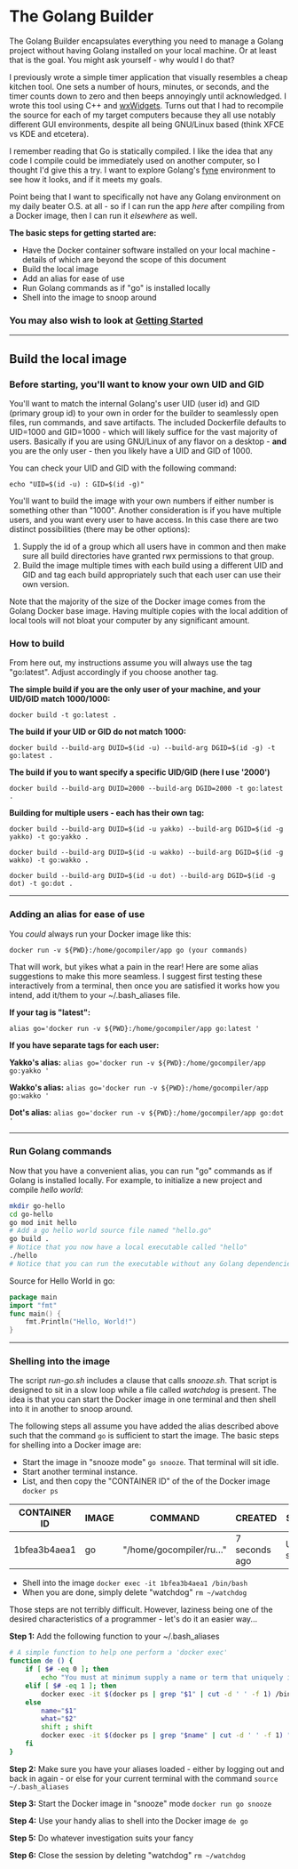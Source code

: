 # The Golang Builder

The Golang Builder encapsulates everything you need to manage a Golang project without having Golang installed on your local machine.  Or at least that is the goal. You might ask yourself - why would I do that? 

I previously wrote a simple timer application that visually resembles a cheap kitchen tool. One sets a number of hours, minutes, or seconds, and the timer counts down to zero and then beeps annoyingly until acknowledged. I wrote this tool using C++ and [wxWidgets](https://wxwidgets.org/).  Turns out that I had to recompile the source for each of my target computers because they all use notably different GUI environments, despite all being GNU/Linux based (think XFCE vs KDE and etcetera).

I remember reading that Go is statically compiled. I like the idea that any code I compile could be immediately used on another computer, so I thought I'd give this a try. I want to explore Golang's [fyne](https://fyne.io/) environment to see how it looks, and if it meets my goals.

Point being that I want to specifically not have any Golang environment on my daily beater O.S. at all - so if I can run the app *here* after compiling from a Docker image, then I can run it *elsewhere* as well.

**The basic steps for getting started are:**

- Have the Docker container software installed on your local machine - details of which are beyond the scope of this document
- Build the local image
- Add an alias for ease of use
- Run Golang commands as if "go" is installed locally
- Shell into the image to snoop around

### You may also wish to look at [Getting Started](./GettingStarted.md)

---

## Build the local image

### Before starting, you'll want to know your own UID and GID

You'll want to match the internal Golang's user UID (user id) and GID  (primary group id) to your own in order for the builder to seamlessly open files, run commands, and save artifacts. The included Dockerfile defaults to UID=1000 and GID=1000 - which will likely suffice for the vast majority of users. Basically if you are using GNU/Linux of any flavor on a desktop - **and** you are the only user - then you likely have a UID and GID of 1000.

You can check your UID and GID with the following command:

`echo "UID=$(id -u) : GID=$(id -g)"`

You'll want to build the image with your own numbers if either number is something other than "1000". Another consideration is if you have multiple users, and you want every user to have access. In this case there are two distinct possibilities (there may be other options):

1. Supply the id of a group which all users have in common and then make sure all build directories have granted rwx permissions to that group.
2. Build the image multiple times with each build using a different UID and GID and tag each build appropriately such that each user can use their own version.

Note that the majority of the size of the Docker image comes from the Golang Docker base image.  Having multiple copies with the local addition of local tools will not bloat your computer by any significant amount.

### How to build

From here out, my instructions assume you will always use the tag "go:latest".  Adjust accordingly if you choose another tag.

**The simple build if you are the only user of your machine, and your UID/GID match 1000/1000:**

`docker build -t go:latest .`

**The build if your UID or GID do not match 1000:**

`docker build --build-arg DUID=$(id -u) --build-arg DGID=$(id -g) -t go:latest .`

**The build if you to want specify a specific UID/GID (here I use '2000')**

`docker build --build-arg DUID=2000 --build-arg DGID=2000 -t go:latest .`

**Building for multiple users - each has their own tag:**

`docker build --build-arg DUID=$(id -u yakko) --build-arg DGID=$(id -g yakko) -t go:yakko .`

`docker build --build-arg DUID=$(id -u wakko) --build-arg DGID=$(id -g wakko) -t go:wakko .`

`docker build --build-arg DUID=$(id -u dot) --build-arg DGID=$(id -g dot) -t go:dot .`

---

### Adding an alias for ease of use

You *could* always run your Docker image like this:

`docker run -v ${PWD}:/home/gocompiler/app go (your commands)`

That will work, but yikes what a pain in the rear! Here are some alias suggestions to make this more seamless. I suggest first testing these interactively from a terminal, then once you are satisfied it works how you intend, add it/them to your ~/.bash_aliases file.

**If your tag is "latest":**

`alias go='docker run -v ${PWD}:/home/gocompiler/app go:latest '`

**If you have separate tags for each user:**

**Yakko's alias:** `alias go='docker run -v ${PWD}:/home/gocompiler/app go:yakko '`

**Wakko's alias:** `alias go='docker run -v ${PWD}:/home/gocompiler/app go:wakko '`

**Dot's alias:** `alias go='docker run -v ${PWD}:/home/gocompiler/app go:dot '`

---

### Run Golang commands

Now that you have a convenient alias, you can run "go" commands as if Golang is installed locally.  For example, to initialize a new project and compile *hello world*:

```bash
mkdir go-hello
cd go-hello
go mod init hello
# Add a go hello world source file named "hello.go"
go build .
# Notice that you now have a local executable called "hello"
./hello
# Notice that you can run the executable without any Golang dependencies installed locally
```

Source for Hello World in go:

```go
package main
import "fmt"
func main() {
    fmt.Println("Hello, World!")
}
```

---

### Shelling into the image

The script *run-go.sh* includes a clause that calls *snooze.sh*. That script is designed to sit in a slow loop while a file called *watchdog* is present. The idea is that you can start the Docker image in one terminal and then shell into it in another to snoop around.

The following steps all assume you have added the alias described above such that the command `go` is sufficient to start the image. The basic steps for shelling into a Docker image are:

- Start the image in "snooze mode" `go snooze`. That terminal will sit idle.
- Start another terminal instance.
- List, and then copy the "CONTAINER ID" of the  of the Docker image `docker ps`

|CONTAINER ID | IMAGE | COMMAND | CREATED | STATUS | PORTS | NAMES
| ----------- | ----- | ------- | ------- | ------ | ----- | ----- | 
| 1bfea3b4aea1 | go | "/home/gocompiler/ru…" | 7 seconds ago | Up 6 seconds | | interesting_hertz |
 
- Shell into the image `docker exec -it 1bfea3b4aea1 /bin/bash`
- When you are done, simply delete "watchdog" `rm ~/watchdog`

Those steps are not terribly difficult. However, laziness being one of the desired characteristics of a programmer - let's do it an easier way...

**Step 1:** Add the following function to your ~/.bash_aliases

```bash
# A simple function to help one perform a 'docker exec'
function de () {
    if [ $# -eq 0 ]; then
        echo "You must at minimum supply a name or term that uniquely identifies a running Docker image"
    elif [ $# -eq 1 ]; then
        docker exec -it $(docker ps | grep "$1" | cut -d ' ' -f 1) /bin/bash
    else
        name="$1"
        what="$2"
        shift ; shift
        docker exec -it $(docker ps | grep "$name" | cut -d ' ' -f 1) "$what" $@
    fi
}
```

**Step 2:** Make sure you have your aliases loaded - either by logging out and back in again - or else for your current terminal with the command `source ~/.bash_aliases`

**Step 3:** Start the Docker image in "snooze" mode `docker run go snooze`

**Step 4:** Use your handy alias to shell into the Docker image `de go`

**Step 5:** Do whatever investigation suits your fancy

**Step 6:** Close the session by deleting "watchdog" `rm ~/watchdog`
